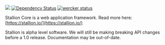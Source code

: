 [<img src="https://img.shields.io/aur/license/yaourt.svg?maxAge=2592000">](https://github.com/StallionCMS/stallion-core/blob/master/LICENSE)
[![Dependency Status](https://www.versioneye.com/user/projects/578569c16edb08003d108585/badge.svg?style=flat-square)](https://www.versioneye.com/user/projects/578569c16edb08003d108585)
[![wercker status](https://app.wercker.com/status/6b379a6c0984d14026e936370169f58d/m "wercker status")](https://app.wercker.com/project/bykey/6b379a6c0984d14026e936370169f58d)

Stallion Core is a web application framework. Read more here: [https://stallion.io/](https://stallion.io/)


Stallion is alpha level software. We will still be making breaking API changes before a 1.0 release. Documentation may be out-of-date.





